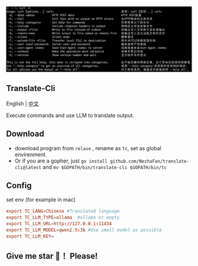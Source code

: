 ![](img/demo1.jpg)

## Translate-Cli

English | [中文](README_ZH_CN.md)

Execute commands and use LLM to translate output.


## Download
- download program from `relase` , rename as `tc`, set as global envirenment.
- Or if you are a gopher, just `go install github.com/NezhaFan/translate-cli@latest` and `mv $GOPATH/bin/translate-cli $GOPATH/bin/tc`

## Config
set env (for example in mac)
```conf
export TC_LANG=Chinese #Translated language
export TC_LLM_TYPE=ollama  #ollama or empty
export TC_LLM_URL=http://127.0.0.1:11434
export TC_LLM_MODEL=qwen2.5:3b #Use small model as possible
export TC_LLM_KEY=
```

## Give me star 🌟！ Please!
